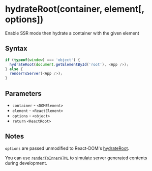 # hydrateRoot(container, element[, options])

Enable SSR mode then hydrate a container with the given element

## Syntax

```js
if (typeof(window) === 'object') {
  hydrateRoot(document.getElementById('root'), <App />);
} else {
  renderToServer(<App />);
}
```

## Parameters

* `container` - `<DOMElement>`
* `element` - `<ReactElement>`
* `options` - `<object>`
* `return` `<ReactRoot>`

## Notes

`options` are passed unmodified to React-DOM's
[hydrateRoot](https://reactjs.org/docs/react-dom-client.html#hydrateroot).

You can use [`renderToInnerHTML`](./renderToInnerHTML.md) to simulate server generated contents during development.
